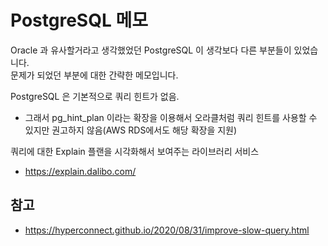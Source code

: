 # PostgreSQL 메모
Oracle 과 유사할거라고 생각했었던 PostgreSQL 이 생각보다 다른 부분들이 있었습니다.  
문제가 되었던 부분에 대한 간략한 메모입니다.

PostgreSQL 은 기본적으로 쿼리 힌트가 없음.
- 그래서 pg_hint_plan 이라는 확장을 이용해서 오라클처럼 쿼리 힌트를 사용할 수 있지만 권고하지 않음(AWS RDS에서도 해당 확장을 지원)

쿼리에 대한 Explain 플랜을 시각화해서 보여주는 라이브러리 서비스
- https://explain.dalibo.com/

## 참고
- https://hyperconnect.github.io/2020/08/31/improve-slow-query.html
